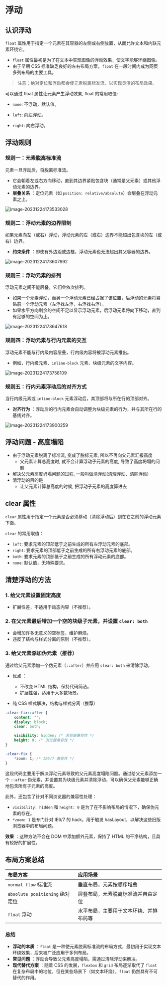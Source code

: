 # 浮动

## 认识浮动

`float` 属性用于指定一个元素在其容器的左侧或右侧放置，从而允许文本和内联元素环绕它。 

- `float` 属性最初是为了在文本中实现图像的浮动效果，使文字能够环绕图像。
- 由于早期 CSS 标准缺乏良好的左右布局方案，`float` 在一段时间内成为网页多列布局的主要工具。

> 注意：绝对定位和浮动都会使元素脱离标准流，以实现灵活的布局效果。

可以通过 float 属性让元素产生浮动效果, float 的常用取值:

- `none`: 不浮动，默认值。

- `left`: 向左浮动。
- `right`: 向右浮动。

## 浮动规则

### 规则一：元素脱离标准流

 元素一旦浮动后，将脱离标准流。 

- 它会朝着左或右方向移动，直到其边界紧贴包含块（通常是父元素）或其他浮动元素的边界。
- **层叠关系** ：定位元素（如 `position: relative/absolute`）会层叠在浮动元素之上。

![image-20231224173533028](./assets/image-20231224173533028.png)

### 规则二：浮动元素的边界限制

如果元素向左（或右）浮动，浮动元素的左（或右）边界不能超出包含块的左（或右）边界。   

- **约束条件** ：即使有外边距或边框，浮动元素也无法超出其父容器的边界。

![image-20231224173607992](./assets/image-20231224173607992.png)

### 规则三：浮动元素的排列

浮动元素之间不能层叠，它们会依次排列。

- 如果一个元素浮动，而另一个浮动元素已经占据了该位置，后浮动的元素将紧贴前一个浮动元素（左浮找左浮，右浮找右浮）。
- 如果水平方向剩余的空间不足以显示浮动元素，后浮动元素将向下移动，直到有足够的空间为止。

![image-20231224173647618](./assets/image-20231224173647618.png)

### 规则四：浮动元素与行内元素的交互

浮动元素不能与行内级内容层叠，行内级内容将被浮动元素推出。 

- 例如，行内级元素、`inline-block` 元素、块级元素的文字内容。

![image-20231224173758109](./assets/image-20231224173758109.png)

### 规则五：行内元素浮动后的对齐方式

当行内级元素或 `inline-block` 元素浮动后，其顶部将与所在行的顶部对齐。   

- **对齐行为** ：浮动后的行内元素会自动调整为块级元素的行为，并与其所在行的基线对齐。

![image-20231224173900259](./assets/image-20231224173900259.png)

## 浮动问题 - 高度塌陷

- 由于浮动元素脱离了标准流, 变成了脱标元素, 所以不再向父元素汇报高度
  - 父元素计算总高度时, 就不会计算浮动子元素的高度, 导致了高度坍塌的问题
- 解决父元素高度坍塌问题的过程, 一般叫做清浮动(清理浮动、清除浮动)
- 清浮动的目的是
  - 让父元素计算总高度的时候, 把浮动子元素的高度算进去

## clear 属性

 `clear` 属性用于指定一个元素是否必须移动（清除浮动后）到在它之前的浮动元素下面。

`clear` 的常用取值： 

- `left`: 要求元素的顶部低于之前生成的所有左浮动元素的底部。
- `right`: 要求元素的顶部低于之前生成的所有右浮动元素的底部。
- `both`: 要求元素的顶部低于之前生成的所有浮动元素的底部。
- `none`: 默认值，无特殊要求。

## 清楚浮动的方法

### 1. 给父元素设置固定高度 

- 扩展性差，不适用于动态内容（不推荐）。

### 2. 在父元素最后增加一个空的块级子元素，并设置 `clear: both` 

- 会增加许多无意义的空标签，维护麻烦。
- 违反了结构与样式分离的原则（不推荐）。

### 3. 给父元素添加伪元素（推荐） 

通过给父元素添加一个伪元素（`::after`）并应用 `clear: both` 来清除浮动。   

- 优点 ：  
  - 不改变 HTML 结构，保持代码简洁。
  - 扩展性强，适用于大多数场景。

- 纯 CSS 样式解决，结构与样式分离（推荐）

```css
.clear-fix::after {
    content: "";
    display: block;
    clear: both;

    visibility: hidden; /* 浏览器兼容性 */
    height: 0; /* 浏览器兼容性 */
}

.clear-fix {
    *zoom: 1; /* IE6/7 兼容性 */
}
```

这段代码主要用于解决浮动元素导致的父元素高度塌陷问题。通过给父元素添加一个 `::after` 伪元素，并设置其为块级元素并清除浮动，可以确保父元素能够正确地包含所有子元素的高度。

此外，还包含了针对不同浏览器的兼容性处理：
- `visibility: hidden` 和 `height: 0` 是为了在不影响布局的情况下，确保伪元素的存在。
- `*zoom: 1` 是专门针对 IE6/7 的 hack，用于触发 hasLayout，以解决这些旧版浏览器中的布局问题。

**效果** ：这种方法不会在 DOM 中添加额外元素，保持了 HTML 的干净结构，且具有较好的扩展性。

## 布局方案总结

| 布局方案                        | 应用场景                               |
| :------------------------------ | :------------------------------------- |
| `normal flow` 标准流            | 垂直布局，元素按顺序堆叠               |
| `absolute positioning` 绝对定位 | 层叠布局，元素脱离标准流并自由定位     |
| `float` 浮动                    | 水平布局，主要用于文本环绕、并排布局等 |

### 总结

- **浮动的本质** ：`float` 是一种使元素脱离标准流的布局方式，最初用于实现文本环绕效果，后来被广泛应用于多列布局。
- **常见问题** ：浮动会导致父元素高度塌陷，需通过清除浮动来解决。
- **现代替代方案** ：随着 CSS 的发展，`flexbox` 和 `grid` 布局逐渐取代了 `float` 在复杂布局中的地位，但在某些场景下（如文本环绕），`float` 仍然具有不可替代的作用。
